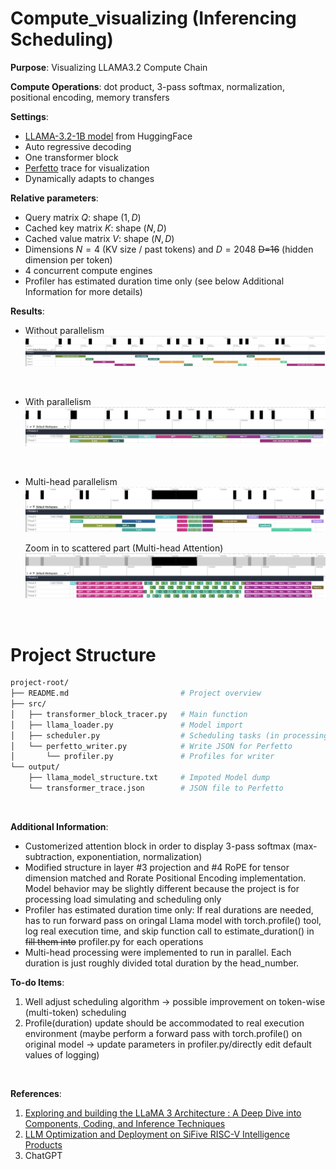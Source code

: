 ﻿# Compute_visualizing (Inferencing Scheduling)

**Purpose**: Visualizing LLAMA3.2 Compute Chain

**Compute Operations**: dot product, 3-pass softmax, normalization, positional encoding, memory transfers

**Settings**: 
* [LLAMA-3.2-1B model](https://huggingface.co/meta-llama/Llama-3.2-1B) from HuggingFace
* Auto regressive decoding
* One transformer block
* [Perfetto](https://ui.perfetto.dev/) trace for visualization
* Dynamically adapts to changes
  
**Relative parameters**:
* Query matrix $Q$: shape $(1, D)$
* Cached key matrix $K$: shape $(N, D)$
* Cached value matrix $V$: shape $(N, D)$
* Dimensions $N=4$ (KV size / past tokens) and $D=2048$ ~~D=16~~ (hidden dimension per token)
* 4 concurrent compute engines
* Profiler has estimated duration time only (see below Additional Information for more details)

**Results**:
* Without parallelism
![without parallelism.jpg](outputs/no_parallelism.jpg)
<br/>

* With parallelism
![with parallelism.jpg](outputs/with_parallelism_1.jpg)
<br/>

* Multi-head parallelism 
![Multi-head parallelism 1.jpg](outputs/with_parallelism_multi_head_1.jpg)

  Zoom in to scattered part (Multi-head Attention)
![Multi-head parallelism 2.jpg](outputs/with_parallelism_multi_head_2.jpg)

<br/>


# Project Structure
```bash
project-root/
├── README.md                         # Project overview
├── src/                
│   ├── transformer_block_tracer.py   # Main function
│   ├── llama_loader.py               # Model import
│   ├── scheduler.py                  # Scheduling tasks (in processing)
│   └── perfetto_writer.py            # Write JSON for Perfetto 
│       └── profiler.py               # Profiles for writer
└── output/
    ├── llama_model_structure.txt     # Impoted Model dump
    └── transformer_trace.json        # JSON file to Perfetto
```

<br/>

**Additional Information**: 
* Customerized attention block in order to display 3-pass softmax (max-subtraction, exponentiation, normalization)
* Modified structure in layer #3 projection and #4 RoPE for tensor dimension matched and Rorate Positional Encoding implementation. Model behavior may be slightly different because the project is for processing load simulating and scheduling only
* Profiler has estimated duration time only: If real durations are needed, has to run forward pass on oringal Llama model with torch.profile() tool, log real execution time, and skip function call to estimate_duration() in ~~fill them into~~ profiler.py for each operations
* Multi-head processing were implemented to run in parallel. Each duration is just roughly divided total duration by the head_number.

**To-do Items**:
1. Well adjust scheduling algorithm -> possible improvement on token-wise (multi-token) scheduling
2. Profile(duration) update should be accommodated to real execution environment 
   (maybe perform a forward pass with torch.profile() on original model → update parameters in profiler.py/directly edit default values of logging)

<br/>

**References**:
1. [Exploring and building the LLaMA 3 Architecture : A Deep Dive into Components, Coding, and Inference Techniques](https://medium.com/@vi.ai_/exploring-and-building-the-llama-3-architecture-a-deep-dive-into-components-coding-and-43d4097cfbbb)
2. [LLM Optimization and Deployment on SiFive RISC-V Intelligence Products](https://www.sifive.com/blog/llm-optimization-and-deployment-on-sifive-intellig)
3. ChatGPT
